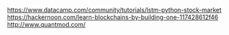 https://www.datacamp.com/community/tutorials/lstm-python-stock-market
https://hackernoon.com/learn-blockchains-by-building-one-117428612f46
http://www.quantmod.com/

